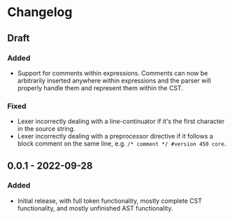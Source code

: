# Changelog

## Draft
### Added
- Support for comments within expressions. Comments can now be arbitrarily inserted anywhere within expressions and the parser will properly handle them and represent them within the CST.

### Fixed
- Lexer incorrectly dealing with a line-continuator if it's the first character in the source string.
- Lexer incorrectly dealing with a preprocessor directive if it follows a block comment on the same line, e.g. `/* comment */ #version 450 core`.

## 0.0.1 - 2022-09-28
### Added
- Initial release, with full token functionality, mostly complete CST functionality, and mostly unfinished AST functionality.